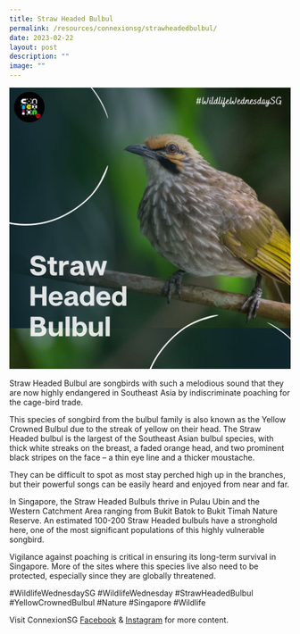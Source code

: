 ```yaml
---
title: Straw Headed Bulbul
permalink: /resources/connexionsg/strawheadedbulbul/
date: 2023-02-22
layout: post
description: ""
image: ""
---
```

![](/images/connexionsg/2023/332463171_736054821302778_3531307729547871210_n.png)

Straw Headed Bulbul are songbirds with such a melodious sound that they are now highly endangered in Southeast Asia by indiscriminate poaching for the cage-bird trade.

This species of songbird from the bulbul family is also known as the Yellow Crowned Bulbul due to the streak of yellow on their head. The Straw Headed bulbul is the largest of the Southeast Asian bulbul species, with thick white streaks on the breast, a faded orange head, and two prominent black stripes on the face – a thin eye line and a thicker moustache.

They can be difficult to spot as most stay perched high up in the branches, but their powerful songs can be easily heard and enjoyed from near and far.

In Singapore, the Straw Headed Bulbuls thrive in Pulau Ubin and the Western Catchment Area ranging from Bukit Batok to Bukit Timah Nature Reserve. An estimated 100-200 Straw Headed bulbuls have a stronghold here, one of the most significant populations of this highly vulnerable songbird.

Vigilance against poaching is critical in ensuring its long-term survival in Singapore. More of the sites where this species live also need to be protected, especially since they are globally threatened.

#WildlifeWednesdaySG #WildlifeWednesday 
#StrawHeadedBulbul #YellowCrownedBulbul #Nature 
#Singapore #Wildlife

Visit ConnexionSG [Facebook](https://www.facebook.com/ConnexionSG) & [Instagram](https://www.instagram.com/connexionsg/) for more content.
